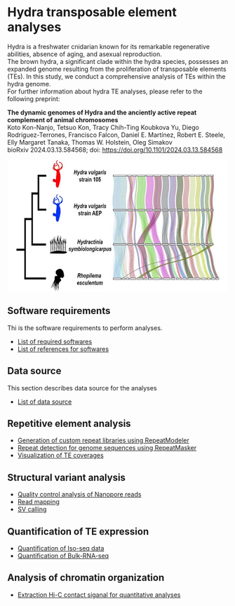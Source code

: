 # Hydra transposable element analyses
Hydra is a freshwater cnidarian known for its remarkable regenerative abilities, absence of aging, and asexual reproduction.  
The brown hydra, a significant clade within the hydra species, possesses an expanded genome resulting from the proliferation of transposable elements (TEs). In this study, we conduct a comprehensive analysis of TEs within the hydra genome.  
For further information about hydra TE analyses, please refer to the following preprint:  
  
__The dynamic genomes of Hydra and the anciently active repeat complement of animal chromosomes__  
Koto Kon-Nanjo, Tetsuo Kon, Tracy Chih-Ting Koubkova Yu, Diego Rodriguez-Terrones, Francisco Falcon, Daniel E. Martínez, Robert E. Steele, Elly Margaret Tanaka, Thomas W. Holstein, Oleg Simakov  
bioRxiv 2024.03.13.584568; doi: https://doi.org/10.1101/2024.03.13.584568  

<img src="image/Figure_phylogeny.jpg" alt="Description" width="500" height="300">

## Software requirements
Thi is the software requirements to perform analyses.
- [List of required softwares](./software_requirements.md)
- [List of references for softwares](./references.md)
## Data source
This section describes data source for the analyses
- [List of data source](./Data_source.md)  
## Repetitive element analysis
- [Generation of custom repeat libraries using RepeatModeler](./running_repeatmodeler.md)
- [Repeat detection for genome sequences using RepeatMasker](./Repeat_detection.md)
- [Visualization of TE coverages](./Visualization_TEs.md)
## Structural variant analysis
- [Quality control analysis of Nanopore reads](./QC_nanopore.md)
- [Read mapping](./Read_mapping.md)
- [SV calling](./SV_calling.md)
## Quantification of TE expression
- [Quantification of Iso-seq data](./Iso-seq.md)
- [Quantification of Bulk-RNA-seq](./Bulk-RNA-seq.md)

## Analysis of chromatin organization
- [Extraction Hi-C contact siganal for quantitative analyses](./HiC_extraction.md)
